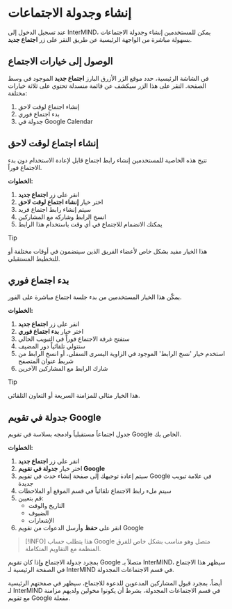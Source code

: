 # إنشاء وجدولة الاجتماعات

عند تسجيل الدخول إلى InterMIND، يمكن للمستخدمين إنشاء وجدولة الاجتماعات بسهولة مباشرة من الواجهة الرئيسية عن طريق النقر على زر **اجتماع جديد**.

## الوصول إلى خيارات الاجتماع

في الشاشة الرئيسية، حدد موقع الزر الأزرق البارز **اجتماع جديد** الموجود في وسط الصفحة. النقر على هذا الزر سيكشف عن قائمة منسدلة تحتوي على ثلاثة خيارات مختلفة:

1. إنشاء اجتماع لوقت لاحق
2. بدء اجتماع فوري
3. جدولة في Google Calendar

## إنشاء اجتماع لوقت لاحق

تتيح هذه الخاصية للمستخدمين إنشاء رابط اجتماع قابل لإعادة الاستخدام دون بدء الاجتماع فوراً.

**الخطوات:**

1. انقر على زر **اجتماع جديد**
2. اختر خيار **إنشاء اجتماع لوقت لاحق**
3. سيتم إنشاء رابط اجتماع فريد
4. انسخ الرابط وشاركه مع المشاركين
5. يمكنك الانضمام للاجتماع في أي وقت باستخدام هذا الرابط

> [!TIP]
> هذا الخيار مفيد بشكل خاص لأعضاء الفريق الذين سينضمون في أوقات مختلفة أو للتخطيط المستقبلي.

## بدء اجتماع فوري

يمكّن هذا الخيار المستخدمين من بدء جلسة اجتماع مباشرة على الفور.

**الخطوات:**

1. انقر على زر **اجتماع جديد**
2. اختر خيار **بدء اجتماع فوري**
3. ستفتح غرفة الاجتماع فوراً في التبويب الحالي
4. ستتولى تلقائياً دور المضيف
5. استخدم خيار 'نسخ الرابط' الموجود في الزاوية اليسرى السفلى، أو انسخ الرابط من شريط عنوان المتصفح
6. شارك الرابط مع المشاركين الآخرين

> [!TIP]
> هذا الخيار مثالي للمزامنة السريعة أو التعاون التلقائي.

## جدولة في تقويم Google

جدول اجتماعاً مستقبلياً وادمجه بسلاسة في تقويم Google الخاص بك.

**الخطوات:**

1. انقر على زر **اجتماع جديد**
2. اختر خيار **جدولة في تقويم Google**
3. سيتم إعادة توجيهك إلى صفحة إنشاء حدث في تقويم Google في علامة تبويب جديدة
4. سيتم ملء رابط الاجتماع تلقائياً في قسم الموقع أو الملاحظات
5. قم بتعيين:
   - التاريخ والوقت
   - الضيوف
   - الإشعارات
6. انقر على **حفظ** وأرسل الدعوات من تقويم Google

> [!INFO]
> هذا يتطلب حساب Google متصل وهو مناسب بشكل خاص للفرق المنظمة مع التقاويم المتكاملة.

بمجرد جدولة الاجتماع وإذا كان تقويم Google متصلاً بـ InterMIND، سيظهر هذا الاجتماع في الصفحة الرئيسية لـ InterMIND في قسم الاجتماعات المجدولة.

أيضاً، بمجرد قبول المشاركين المدعوين للدعوة للاجتماع، سيظهر في صفحتهم الرئيسية لـ InterMIND في قسم الاجتماعات المجدولة، بشرط أن يكونوا مخولين ولديهم مزامنة مع تقويم Google مفعلة.